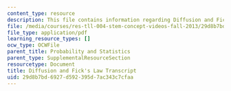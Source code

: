 ```yaml
---
content_type: resource
description: This file contains information regarding Diffusion and Fick's Law.
file: /media/courses/res-tll-004-stem-concept-videos-fall-2013/29d8b7bd6927d592395d7ac343c7cfaa_MITRES_TLL-004F13_DiffFick.pdf
file_type: application/pdf
learning_resource_types: []
ocw_type: OCWFile
parent_title: Probability and Statistics
parent_type: SupplementalResourceSection
resourcetype: Document
title: Diffusion and Fick's Law Transcript
uid: 29d8b7bd-6927-d592-395d-7ac343c7cfaa
---
```

